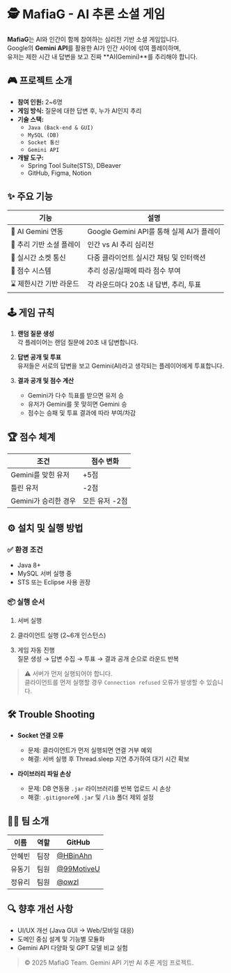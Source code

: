 
# 🕵️ MafiaG - AI 추론 소셜 게임

**MafiaG**는 AI와 인간이 함께 참여하는 심리전 기반 소셜 게임입니다.  
Google의 **Gemini API**를 활용한 AI가 인간 사이에 섞여 플레이하며,  
유저는 제한 시간 내 답변을 보고 진짜 **AI(Gemini)**를 추리해야 합니다.

## 🎮 프로젝트 소개

- **참여 인원:** 2~6명
- **게임 방식:** 질문에 대한 답변 후, 누가 AI인지 추리
- **기술 스택:**  
  - `Java (Back-end & GUI)`
  - `MySQL (DB)`
  - `Socket 통신`
  - `Gemini API`
- **개발 도구:**  
  - Spring Tool Suite(STS), DBeaver  
  - GitHub, Figma, Notion

## ✨ 주요 기능

| 기능 | 설명 |
|------|------|
| 🤖 AI Gemini 연동 | Google Gemini API를 통해 실제 AI가 플레이 |
| 🧠 추리 기반 소셜 플레이 | 인간 vs AI 추리 심리전 |
| 🔄 실시간 소켓 통신 | 다중 클라이언트 실시간 채팅 및 인터랙션 |
| 🧾 점수 시스템 | 추리 성공/실패에 따라 점수 부여 |
| ⌛ 제한시간 기반 라운드 | 각 라운드마다 20초 내 답변, 추리, 투표 |

## 🕹️ 게임 규칙

1. **랜덤 질문 생성**  
   각 플레이어는 랜덤 질문에 20초 내 답변합니다.

2. **답변 공개 및 투표**  
   유저들은 서로의 답변을 보고 Gemini(AI)라고 생각되는 플레이어에게 투표합니다.

3. **결과 공개 및 점수 계산**  
   - Gemini가 다수 득표를 받으면 유저 승
   - 유저가 Gemini를 못 맞히면 Gemini 승
   - 점수는 승패 및 투표 결과에 따라 부여/차감

## 🏆 점수 체계

| 조건 | 점수 변화 |
|------|-----------|
| Gemini를 맞힌 유저 | +5점 |
| 틀린 유저 | -2점 |
| Gemini가 승리한 경우 | 모든 유저 -2점 |

## ⚙️ 설치 및 실행 방법

### ✅ 환경 조건
- Java 8+
- MySQL 서버 실행 중
- STS 또는 Eclipse 사용 권장

### 📦 실행 순서
1. 서버 실행  

2. 클라이언트 실행 (2~6개 인스턴스)  

3. 게임 자동 진행  
   질문 생성 → 답변 수집 → 투표 → 결과 공개 순으로 라운드 반복

> ⚠️ 서버가 먼저 실행되어야 합니다.  
> 클라이언트를 먼저 실행할 경우 `Connection refused` 오류가 발생할 수 있습니다.

## 🛠 Trouble Shooting

- **Socket 연결 오류**
  - 문제: 클라이언트가 먼저 실행되면 연결 거부 예외
  - 해결: 서버 실행 후 Thread.sleep 지연 추가하여 대기 시간 확보

- **라이브러리 파일 손상**
  - 문제: DB 연동용 `.jar` 라이브러리를 반복 업로드 시 손상
  - 해결: `.gitignore`에 `.jar` 및 `/lib` 폴더 제외 설정

## 👨‍💻 팀 소개

| 이름 | 역할 | GitHub |
|------|------|--------|
| 안혜빈 | 팀장 | [@HBinAhn](https://github.com/HBinAhn) |
| 유동기 | 팀원 | [@99MotiveU](https://github.com/99MotiveU) |
| 정유리 | 팀원 | [@owzl](https://github.com/owzl) |


## 🔍 향후 개선 사항

- UI/UX 개선 (Java GUI → Web/모바일 대응)
- 도메인 중심 설계 및 기능별 모듈화
- Gemini API 다양화 및 GPT 모델 비교 실험


> © 2025 MafiaG Team. Gemini API 기반 AI 추론 게임 프로젝트.
